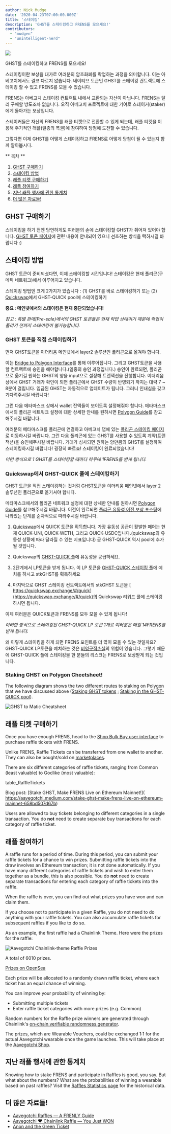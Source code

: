 ```yaml
---
author: Nick Mudge
date: '2020-04-23T07:00:00.000Z'
title: '스테이킹'
description: 'GHST를 스테이킹하고 FRENS를 모으세요!'
contributors:
  - "mudgen"
  - "unintelligent-nerd"
---
```



<div class="headerImageContainer">
<img class="headerImage" src="/staking/staking.png">
<p class="headerImageText">GHST를 스테이킹하고 FRENS를 모으세요!</p>
</div>

스테이킹이란 보상을 대가로 여러분의 암호화폐를 락업하는 과정을 의미합니다. 이는 아베고치에서도 결코 다르지 않습니다. 네이티브 토큰인 GHST를 스테이킹 컨트랙트에 스테이킹 할 수 있고 FRENS를 모을 수 있습니다.

FRENS는 아베고치 스테이킹 컨트랙트 내에서 교환되는 자산이 아닙니다. FRENS는 달리 구매할 방도조차 없습니다. 오직 아베고치 프로젝트에 대한 기여로 스테이커(staker)에게 돌아가는 보상입니다.

스테이커들은 자신의 FRENS를 래플 티켓으로 전환할 수 있게 되는데, 래플 티켓을 이용해 주기적인 래플(일종의 복권)에 참여하여 당첨에 도전할 수 있습니다.

그렇다면 이제 GHST를 어떻게 스테이킹하고 FRENS로 어떻게 당첨이 될 수 있는지 함께 알아봅시다.

<div class="contentsBox">

** 목차 **

<ol>
<li><a href=#purchasing-ghst>GHST 구매하기</a></li>
<li><a href=#how-to-stake>스테이킹 방법</a></li>
<li><a href=#purchasing-raffle-tickets>래플 티켓 구매하기</a></li>
<li><a href=#entering-raffles>래플 참여하기</a></li>
<li><a href=#past-raffles-statistics>지난 래플 행사에 관한 통계치</a></li>
<li><a href=#more-resources>더 많은 자료들!</a></li>
</ol>

</div>

## GHST 구매하기
스테이킹을 하기 전엔 당연하게도 여러분의 손에 스테이킹할 GHST가 쥐어져 있어야 합니다. [GHST 토큰 페이지](/posts/ghst)에 관련 내용이 안내되어 있으니 선호하는 방식을 택하시길 바랍니다 :)

## 스테이킹 방법
GHST 토큰이 준비되셨다면, 이제 스테이킹할 시간입니다! 스테이킹은 현재 폴리곤(구 메틱 네트워크)에서 이루어지고 있습니다.

스테이킹 방법엔 크게 2가지가 있습니다 : (1) GHST를 바로 스테이킹하기 또는 (2) [Quickswap](/glossary#quickswap)에서 GHST-QUICK pool에 스테이킹하기

**중요 : 메인넷에서의 스테이킹은 현재 중단되었습니다!**

*참고 : 특별 판매(Pre-sale)에서의 GHST 토큰들은 현재 락업 상태이기 때문에 락업이 풀리기 전까지 스테이킹이 불가능합니다.*

### GHST 토큰을 직접 스테이킹하기

먼저 GHST토큰을 이더리움 메인넷에서 layer2 솔루션인 폴리곤으로 옮겨야 합니다.

이는 [Bridge to Polygon Interface](https://aavegotchi.com/bridge)를 통해 이루어집니다. 그리고 GHST토큰을 사용할 컨트랙트에 승인을 해야합니다.(일종의 승인 과정입니다.) 승인이 완료되면, 폴리곤으로 옮기길 원하는 GHST의 양을 input으로 설정해 트랜잭션을 진행합니다. 이더리움 상에서 GHST 거래가 확인이 되면 폴리곤에서 GHST 수량이 반영되기 까지는 대략 7 ~ 8분이 걸립니다. 입금된 GHST는 자동적으로 업데이트가 됩니다. 그러니 인내심을 갖고 기다려주시길 바랍니다!

그런 다음 메타마스크 상에서 wallet 잔액들이 보이도록 설정해줘야 합니다. 메타마스크에서의 폴리곤 네트워크 설정에 대한 상세한 안내를 원하시면 [Polygon Guide](/polygon)를 참고해주시길 바랍니다.

여러분의 메타마스크를 폴리곤에 연결하고 아베고치 댑에 있는 [폴리곤 스테이킹 페이지](https://aavegotchi.com/stake-matic)로 이동하시길 바랍니다. 그런 다음 폴리곤에 있는 GHST를 사용할 수 있도록 계약(트랜잭션)을 승인해주시길 바랍니다. 거래가 성사되면 원하는 양만큼의 GHST를 설정하여 스테이킹하시길 바랍니다! 굉장히 빠르죠! 스테이킹이 완료되었습니다!

*이런 방식으로 1 GHST를 스테이킹할 때마다 하루에 1FRENS를 받게 됩니다.*

### Quickswap에서 GHST-QUICK 풀에 스테이킹하기

GHST 토큰을 직접 스테이킹하는 것처럼 GHST토큰을 이더리움 메인넷에서 layer 2 솔루션인 폴리곤으로 옮기셔야 합니다.

메타마스크에서의 폴리곤 네트워크 설정에 대한 상세한 안내를 원하시면 [Polygon Guide](/polygon)를 참고해주시길 바랍니다. 이전이 완료되면 [폴리곤 유동성 이전 보상 포스팅](https://aavegotchi.medium.com/ghst-token-live-on-matic-100k-usd-liquidity-migration-incentives-announced-faq-2590daa25d73)에 나와있는 단계를 순차적으로 따라주시길 바랍니다.

1. [Quickswap](https://quickswap.exchange)에서 QUICK 토큰을 획득합니다. 가장 유동성 공급이 활발한 페어는 현재 QUICK-UNI, QUICK-WETH, 그리고 QUICK-USDC입니다.(quickswap의 유동성 상황에 따라 달라질 수 있는 지표입니다) 곧 GHST-QUICK 역시 pool에 추가될 것입니다.

2. Quickswap의 [GHST-QUICK 풀](https://aavegotchi.com/stake-matic)에 유동성을 공급하세요.

3. 2단계에서 LP토큰을 받게 됩니다. 이 LP 토큰을 [GHST-QUICK 스테이킹 풀](https://aavegotchi.com/stake-matic)에 예치를 하시고 stkGHST를 획득하세요

4. 마지막으로 GHST 스테이킹 컨트랙트에서의 stkGHST 토큰을 [ https://quickswap.exchange/#/quick](https://quickswap.exchange/#/quick)의 Quickswap 리워드 풀에 스테이킹 하시면 됩니다.

이제 여러분은 QUICK토큰과 FRENS를 모두 모을 수 있게 됩니다!

*이러한 방식으로 스테이킹된 GHST-QUICK LP 토큰 1개로 여러분은 매일 14FRENS를 받게 됩니다.*

왜 이렇게 스테이킹을 하게 되면 FRENS 포인트를 더 많이 모을 수 있는 것일까요? GHST-QUICK LP토큰을 예치하는 것은 [비영구적손실](/glossary#impermanent-loss)의 위험이 있습니다. 그렇기 때문에 GHST-QUICK 풀에 스테이킹을 한 분들의 리스크는 FRENS로 보상받게 되는 것입니다.

### Staking GHST on Polygon Cheetsheet!

The following diagram shows the two different routes to staking on Polygon that we have discussed above (<a href=#staking-ghst-tokens-directly>Staking GHST tokens</a> ; <a href=#staking-in-the-ghst-quick-pool-on-quickswap>Staking in the GHST-QUICK pool</a>).

<img class = "bodyImage" src = "/staking/GHST-to-Matic-Cheatsheet.png" alt = "GHST to Matic Cheatsheet" />

## 래플 티켓 구매하기

Once you have enough FRENS, head to the [Shop Bulk Buy user interface](https://aavegotchi.com/tickets) to purchase raffle tickets with FRENS.

Unlike FRENS, Raffle Tickets can be transferred from one wallet to another. They can also be bought/sold on [marketplaces](/marketplace).

There are six different categories of raffle tickets, ranging from Common (least valuable) to Godlike (most valuable):

table_RaffleTickets

Blog post: \[Stake GHST, Make FRENS Live on Ethereum Mainnet!\]( https://aavegotchi.medium.com/stake-ghst-make-frens-live-on-ethereum-mainnet-658bd507d67b)

Users are allowed to buy tickets belonging to different categories in a single transaction. You do **not** need to create separate buy transactions for each category of raffle ticket.

## 래플 참여하기

A raffle runs for a period of time. During this period, you can submit your raffle tickets for a chance to win prizes. Submitting raffle tickets into the draw involves an Ethereum transaction; it is not done automatically. If you have many different categories of raffle tickets and wish to enter them together as a bundle, this is also possible. You do **not** need to create separate transactions for entering each category of raffle tickets into the raffle.

When the raffle is over, you can find out what prizes you have won and can claim them.

If you choose not to participate in a given Raffle, you do not need to do anything with your raffle tickets. You can also accumulate raffle tickets for subsequent raffles if you like to do so.

As an example, the first raffle had a Chainlink Theme. Here were the prizes for the raffle:

<img class = "bodyImage" src = "/staking/link-raffle-prizes.png" alt = "Aavegotchi Chainlink-theme Raffle Prizes" />

A total of 6010 prizes.

[Prizes on OpenSea](https://opensea.io/activity/aavegotchi-wearable-vouchers)

Each prize will be allocated to a randomly drawn raffle ticket, where each ticket has an equal chance of winning.

You can improve your probability of winning by:
* Submitting multiple tickets
* Enter raffle ticket categories with more prizes (e.g. Common)

Random numbers for the Raffle prize winners are generated through Chainlink's [on-chain verifiable randomness generator](https://blog.chain.link/verifiable-random-functions-vrf-random-number-generation-rng-feature/).

The prizes, which are Wearable Vouchers, could be exchanged 1:1 for the actual Aavegotchi wearable once the game launches. This will take place at the [Aavegotchi Shop](https://aavegotchi.com/shop).

## 지난 래플 행사에 관한 통계치
Knowing how to stake FRENS and participate in Raffles is good, you say. But what about the numbers? What are the probabilities of winning a wearable based on past raffles? Visit the [Raffles Statistics page](/raffles-stats) for the historical data.

## 더 많은 자료들!

- [Aavegotchi Raffles — A FRENLY Guide](https://aavegotchi.medium.com/aavegotchi-raffles-a-frenly-guide-66f624c9bc60)
- [Aavegotchi ❤ Chainlink Raffle — You Just WON](https://aavegotchi.medium.com/aavegotchi-chainlink-raffle-you-just-won-af87712f1018)
- [Anon and the Green Ticket](https://aavegotchi.medium.com/anon-and-the-green-ticket-5776969b3a69)